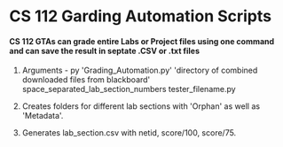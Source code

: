 # CS 112 Garding Automation Scripts

#### CS 112 GTAs can grade entire Labs or Project files using one command and can save the result in septate .CSV or .txt files


1) Arguments - py 'Grading_Automation.py' 'directory of combined downloaded files from blackboard' space_separated_lab_section_numbers tester_filename.py

2) Creates folders for different lab sections with 'Orphan' as well as 'Metadata'.

3) Generates lab_section.csv with netid, score/100, score/75.  